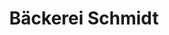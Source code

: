 ---
title: "Bäckerei Schmidt"
url: /bielefeld/baeckerei-schmidt-hermann-schaeffer-strasse/
shop: Bäckerei
---